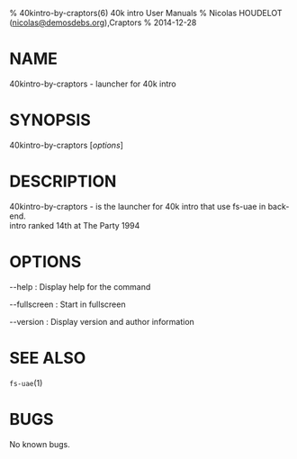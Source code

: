 % 40kintro-by-craptors(6) 40k intro User Manuals
% Nicolas HOUDELOT (nicolas@demosdebs.org),Craptors
% 2014-12-28

# NAME
40kintro-by-craptors - launcher for 40k intro

# SYNOPSIS
40kintro-by-craptors [*options*]

# DESCRIPTION
40kintro-by-craptors - is the launcher for 40k intro that use fs-uae in back-end.  
intro ranked 14th at The Party 1994

# OPTIONS
\--help
:   Display help for the command

\--fullscreen
:   Start in fullscreen

\--version
:   Display version and author information

# SEE ALSO
`fs-uae`(1)

# BUGS
No known bugs.
